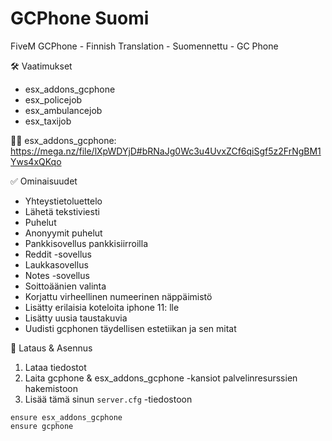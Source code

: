 # GCPhone Suomi
FiveM GCPhone - Finnish Translation - Suomennettu - GC Phone

🛠 Vaatimukset
- esx_addons_gcphone
- esx_policejob
- esx_ambulancejob
- esx_taxijob

👨‍🔧 esx_addons_gcphone:
https://mega.nz/file/lXpWDYjD#bRNaJg0Wc3u4UvxZCf6qiSgf5z2FrNgBM1Yws4xQKqo

✅ Ominaisuudet
- Yhteystietoluettelo
- Lähetä tekstiviesti
- Puhelut
- Anonyymit puhelut
- Pankkisovellus pankkisiirroilla
- Reddit -sovellus
- Laukkasovellus
- Notes -sovellus
- Soittoäänien valinta
- Korjattu virheellinen numeerinen näppäimistö
- Lisätty erilaisia koteloita iphone 11: lle
- Lisätty uusia taustakuvia
- Uudisti gcphonen täydellisen estetiikan ja sen mitat

🔧 Lataus & Asennus
1. Lataa tiedostot
2. Laita gcphone & esx_addons_gcphone -kansiot palvelinresurssien hakemistoon
3. Lisää tämä sinun ```server.cfg``` -tiedostoon
````
ensure esx_addons_gcphone
ensure gcphone
````
